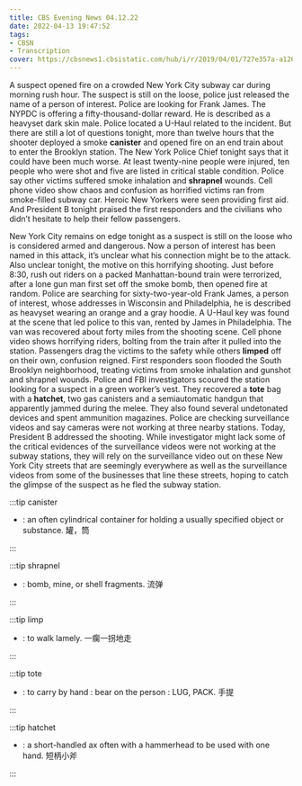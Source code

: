 ```yaml
---
title: CBS Evening News 04.12.22
date: 2022-04-13 19:47:52
tags:
- CBSN
- Transcription
cover: https://cbsnews1.cbsistatic.com/hub/i/r/2019/04/01/727e357a-a126-4138-a2c5-4d3222669d57/thumbnail/640x360/3ff2761028dc5c65cc4f07acd54bcd5c/cbsn2-logo-1920x1080.jpg
---
```

A suspect opened fire on a crowded New York City subway car during morning rush hour. The suspect is still on the loose, police just released the name of a person of interest. Police are looking for Frank James. The NYPDC is offering a fifty-thousand-dollar reward. He is described as a heavyset dark skin male. Police located a U-Haul related to the incident. But there are still a lot of questions tonight, more than twelve hours that the shooter deployed a smoke **canister** and opened fire on an end train about to enter the Brooklyn station. The New York Police Chief tonight says that it could have been much worse. At least twenty-nine people were injured, ten people who were shot and five are listed in critical stable condition. Police say other victims suffered smoke inhalation and **shrapnel** wounds. Cell phone video show chaos and confusion as horrified victims ran from smoke-filled subway car. Heroic New Yorkers were seen providing first aid. And President B tonight praised the first responders and the civilians who didn’t hesitate to help their fellow passengers.

New York City remains on edge tonight as a suspect is still on the loose who is considered armed and dangerous. Now a person of interest has been named in this attack, it’s unclear what his connection might be to the attack. Also unclear tonight, the motive on this horrifying shooting. Just before 8:30, rush out riders on a packed Manhattan-bound train were terrorized, after a lone gun man first set off the smoke bomb, then opened fire at random. Police are searching for sixty-two-year-old Frank James, a person of interest, whose addresses in Wisconsin and Philadelphia, he is described as heavyset wearing an orange and a gray hoodie. A U-Haul key was found at the scene that led police to this van, rented by James in Philadelphia. The van was recovered about forty miles from the shooting scene. Cell phone video shows horrifying riders, bolting from the train after it pulled into the station. Passengers drag the victims to the safety while others **limped** off on their own, confusion reigned. First responders soon flooded the South Brooklyn neighborhood, treating victims from smoke inhalation and gunshot and shrapnel wounds. Police and FBI investigators scoured the station looking for a suspect in a green worker’s vest. They recovered a **tote** bag with a **hatchet**, two gas canisters and a semiautomatic handgun that apparently jammed during the melee. They also found several undetonated devices and spent ammunition magazines. Police are checking surveillance videos and say cameras were not working at three nearby stations. Today, President B addressed the shooting. While investigator might lack some of the critical evidences of the surveillance videos were not working at the subway stations, they will rely on the surveillance video out on these New York City streets that are seemingly everywhere as well as the surveillance videos from some of the businesses that line these streets, hoping to catch the glimpse of the suspect as he fled the subway station.

:::tip canister

- : an often cylindrical container for holding a usually specified object or substance. 罐，筒

:::

:::tip shrapnel

- : bomb, mine, or shell fragments. 流弹

:::

:::tip limp

- : to walk lamely. 一瘸一拐地走

:::

:::tip tote

- : to carry by hand : bear on the person : LUG, PACK. 手提

:::

:::tip hatchet

- : a short-handled ax often with a hammerhead to be used with one hand. 短柄小斧

:::
